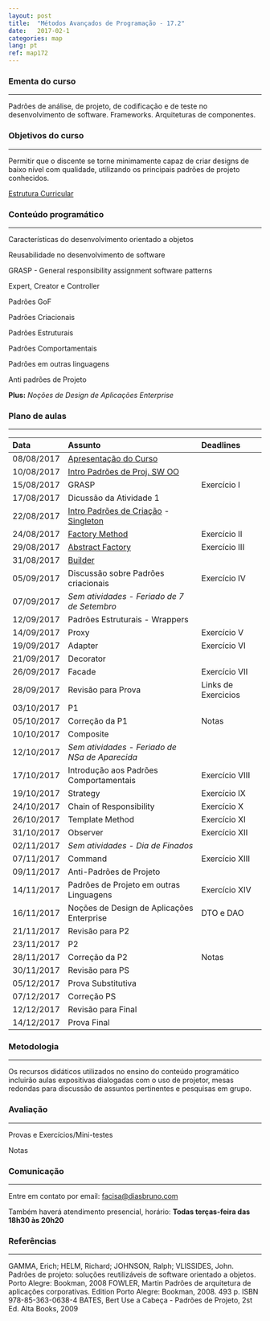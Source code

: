 ```yaml
---
layout: post
title:  "Métodos Avançados de Programação - 17.2"
date:   2017-02-1
categories: map
lang: pt
ref: map172
---
```


### Ementa do curso
___

Padrões de análise, de projeto, de codificação e de teste no desenvolvimento de software. Frameworks. Arquiteturas de componentes.

### Objetivos do curso
___

Permitir que o discente se torne minimamente capaz de criar designs de baixo nível com qualidade, utilizando os principais padrões de projeto conhecidos.

[Estrutura Curricular](https://drive.google.com/file/d/0B9oADRpZVGECMmQ4WV83YVlRRGs/view?usp=sharing)

### Conteúdo programático
___

Características do desenvolvimento orientado a objetos

Reusabilidade no desenvolvimento de software

GRASP - General responsibility assignment software patterns

Expert, Creator e Controller

Padrões GoF

Padrões Criacionais 

Padrões Estruturais

Padrões Comportamentais

Padrões em outras linguagens

Anti padrões de Projeto

**Plus:** _Noções de Design de Aplicações Enterprise_


### Plano de aulas
___

| Data	| Assunto | Deadlines
| :------- | :------ | :------ |
| 08/08/2017 | [Apresentação do Curso](https://docs.google.com/presentation/d/1mOPHxgTf-A9LoSyBTqXDawuYjvLN6OLG_ytMcxBym_w/edit#slide=id.g1cd879af31_0_542)
| 10/08/2017 | [Intro Padrões de Proj. SW OO](https://docs.google.com/presentation/d/13WPIixGznyko2lYZDl54ltgzTWyRVW7U-LRAZEEmX74/preview?slide=id.p)
| 15/08/2017 | GRASP | Exercício I
| 17/08/2017 | Dicussão da Atividade 1
| 22/08/2017 | [Intro Padrões de Criação](https://docs.google.com/presentation/d/1puvG2ExPgBdSdiQ8nNP7L5058Wm8cYV-JUQkP05nCHg/preview?slide=id.p) - [Singleton](https://docs.google.com/presentation/d/1aBYsCEikyoo6cHU040ZAmHhUt21YL0qpuXFXS0xJGeo/preview)
| 24/08/2017 | [Factory Method](https://docs.google.com/presentation/d/1LP7U-3RkJzVV377RtkEFnvNHQKBsT2bECqPYAmcc4fA/preview) | Exercício II
| 29/08/2017 | [Abstract Factory](https://docs.google.com/presentation/d/124y2J-xrB_par7WPBgvnGeV7_zWLN9kGfYWI9bnlqS4/preview) | Exercício III
| 31/08/2017 | [Builder](https://docs.google.com/presentation/d/1544QiRITl1-O3GGR_sx-7ZmPHxlba8qcfnGA1Oyt_50/preview?slide=id.p) 
| 05/09/2017 | Discussão sobre Padrões criacionais | Exercício IV
| 07/09/2017 | *Sem atividades - Feriado de 7 de Setembro*
| 12/09/2017 | Padrões Estruturais - Wrappers
| 14/09/2017 | Proxy | Exercício V
| 19/09/2017 | Adapter | Exercício VI
| 21/09/2017 | Decorator
| 26/09/2017 | Facade | Exercício VII
| 28/09/2017 | Revisão para Prova | Links de Exercicios
| 03/10/2017 | P1
| 05/10/2017 | Correção da P1 | Notas
| 10/10/2017 | Composite
| 12/10/2017 | *Sem atividades - Feriado de NSa de Aparecida*
| 17/10/2017 | Introdução aos Padrões Comportamentais | Exercício VIII
| 19/10/2017 | Strategy | Exercício IX
| 24/10/2017 | Chain of Responsibility | Exercício X
| 26/10/2017 | Template Method | Exercício XI
| 31/10/2017 | Observer | Exercício XII
| 02/11/2017 | *Sem atividades - Dia de Finados*
| 07/11/2017 | Command | Exercício XIII
| 09/11/2017 | Anti-Padrões de Projeto
| 14/11/2017 | Padrões de Projeto em outras Linguagens | Exercício XIV
| 16/11/2017 | Noções de Design de Aplicações Enterprise | DTO e DAO
| 21/11/2017 | Revisão para P2
| 23/11/2017 | P2
| 28/11/2017 | Correção da P2 | Notas
| 30/11/2017 | Revisão para PS
| 05/12/2017 | Prova Substitutiva
| 07/12/2017 | Correção PS
| 12/12/2017 | Revisão para Final
| 14/12/2017 | Prova Final

### Metodologia
___
Os recursos didáticos utilizados no ensino do conteúdo programático incluirão aulas expositivas dialogadas com o uso de projetor, mesas redondas para discussão de assuntos pertinentes e pesquisas em grupo.

### Avaliação
___
Provas e Exercícios/Mini-testes

Notas

### Comunicação
___
Entre em contato por email: facisa@diasbruno.com

Também haverá atendimento presencial, horário: **Todas terças-feira das 18h30 às 20h20**

### Referências
___

GAMMA, Erich; HELM, Richard; JOHNSON, Ralph; VLISSIDES, John. Padrões de projeto: soluções reutilizáveis de software orientado a objetos. Porto Alegre: Bookman, 2008
FOWLER, Martin Padrões de arquitetura de aplicações corporativas. Edition Porto Alegre: Bookman, 2008. 493 p. ISBN 978-85-363-0638-4
BATES, Bert Use a Cabeça - Padrões de Projeto, 2st Ed. Alta Books, 2009
